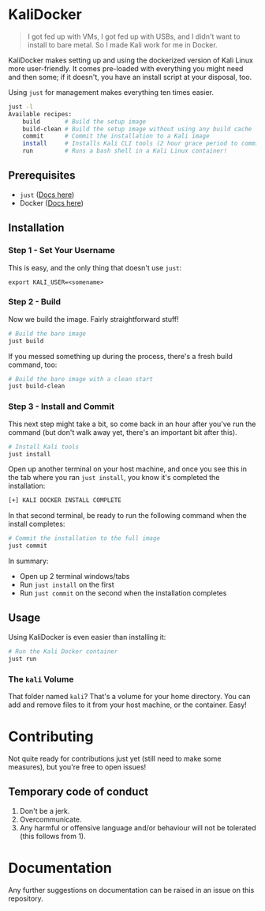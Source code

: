 # KaliDocker

> I got fed up with VMs, I got fed up with USBs, and I didn't want to install to bare metal. So I made Kali work for me in Docker.

KaliDocker makes setting up and using the dockerized version of Kali Linux more user-friendly. It comes pre-loaded with everything you might need and then some; if it doesn't, you have an install script at your disposal, too.

Using `just` for management makes everything ten times easier.

```bash
just -l
Available recipes:
    build       # Build the setup image
    build-clean # Build the setup image without using any build cache
    commit      # Commit the installation to a Kali image
    install     # Installs Kali CLI tools (2 hour grace period to commit)
    run         # Runs a bash shell in a Kali Linux container!
```

## Prerequisites

- `just` ([Docs here](https://github.com/casey/just))
- Docker ([Docs here](https://docs.docker.com/engine/install/))

## Installation

### Step 1 - Set Your Username

This is easy, and the only thing that doesn't use `just`:
```
export KALI_USER=<somename>
```

### Step 2 - Build

Now we build the image. Fairly straightforward stuff!

```bash
# Build the bare image
just build
```

If you messed something up during the process, there's a fresh build command, too:

```bash
# Build the bare image with a clean start
just build-clean
```

### Step 3 - Install and Commit

This next step might take a bit, so come back in an hour after you've run the command (but don't walk away yet, there's an important bit after this).

```bash
# Install Kali tools
just install
```

Open up another terminal on your host machine, and once you see this in the tab where you ran `just install`, you know it's completed the installation:

```bash
[+] KALI DOCKER INSTALL COMPLETE
```

In that second terminal, be ready to run the following command when the install completes:

```bash
# Commit the installation to the full image
just commit
```

In summary:
- Open up 2 terminal windows/tabs
- Run `just install` on the first
- Run `just commit` on the second when the installation completes

## Usage
Using KaliDocker is even easier than installing it: 

```bash
# Run the Kali Docker container
just run
```

### The `kali` Volume
That folder named `kali`? That's a volume for your home directory. You can add and remove files to it from your host machine, or the container. Easy!

# Contributing

Not quite ready for contributions just yet (still need to make some measures), but you're free to open issues!

## Temporary code of conduct
1. Don't be a jerk.
2. Overcommunicate.
3. Any harmful or offensive language and/or behaviour will not be tolerated (this follows from 1).

# Documentation
Any further suggestions on documentation can be raised in an issue on this repository.